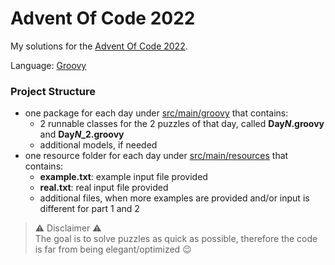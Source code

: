 # Advent Of Code 2022

My solutions for the [Advent Of Code 2022](https://adventofcode.com/2022).

Language: [Groovy](https://groovy-lang.org/)

### Project Structure
* one package for each day under [src/main/groovy](src/main/groovy) that contains:
  * 2 runnable classes for the 2 puzzles of that day, called **Day*N*.groovy** and **Day*N*_2.groovy**
  * additional models, if needed
* one resource folder for each day under [src/main/resources](src/main/resources) that contains:
  * **example.txt**: example input file provided
  * **real.txt**: real input file provided
  * additional files, when more examples are provided and/or input is different for part 1 and 2

> ⚠️ Disclaimer ⚠️<br>
> The goal is to solve puzzles as quick as possible, therefore the code is far from being elegant/optimized 😉
